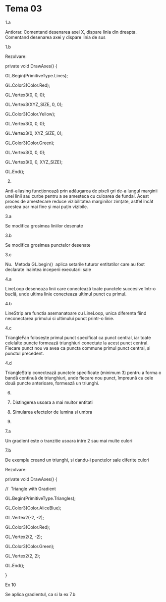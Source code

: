 # Tema 03

1.a

Antiorar. Comentand desenarea axei X, dispare linia din dreapta. Comentand desenarea axei y dispare linia de sus

1.b 

Rezolvare:

private void DrawAxes() {

GL.Begin(PrimitiveType.Lines);

GL.Color3(Color.Red);

GL.Vertex3(0, 0, 0);

GL.Vertex3(XYZ_SIZE, 0, 0);

GL.Color3(Color.Yellow);

GL.Vertex3(0, 0, 0);

GL.Vertex3(0, XYZ_SIZE, 0);

GL.Color3(Color.Green);

GL.Vertex3(0, 0, 0);

GL.Vertex3(0, 0, XYZ_SIZE);

GL.End();

2.

Anti-aliasing funcționează prin adăugarea de pixeli gri de-a lungul marginii unei linii sau curbe pentru a se amesteca cu culoarea de fundal. Acest proces de amestecare reduce vizibilitatea marginilor zimțate, astfel încât acestea par mai fine și mai puțin vizibile.

3.a

Se modifica grosimea liniilor desenate

3.b

Se modifica grosimea punctelor desenate

3.c

Nu.  Metoda GL.begin()  aplica setarile tuturor entitatilor care au fost declarate inaintea inceperii executarii sale

4.a

LineLoop deseneaza linii care conectează toate punctele succesive într-o buclă, unde ultima linie conecteaza ultimul punct cu primul.

4.b

LineStrip are functia asemanatoare cu LineLoop, unica diferenta fiind neconectarea primului si ultimului punct printr-o linie.

4.c

TriangleFan folosește primul punct specificat ca punct central, iar toate celelalte puncte formează triunghiuri conectate la acest punct central. Fiecare punct nou va avea ca puncta commune primul punct central, si punctul precedent.

4.d

TriangleStrip conectează punctele specificate (minimum 3) pentru a forma o bandă continuă de triunghiuri, unde fiecare nou punct, împreună cu cele două puncte anterioare, formează un triunghi.

6.

1. Distingerea usoara a mai multor entitati
2. Simularea efectelor de lumina si umbra
3. 

7.a

Un gradient este o tranzitie usoara intre 2 sau mai multe culori

7.b

De exemplu creand un triunghi, si dandu-i punctelor sale diferite culori

Rezolvare:

private void DrawAxes() {

//  Triangle with Gradient

GL.Begin(PrimitiveType.Triangles);

GL.Color3(Color.AliceBlue);

GL.Vertex2(-2, -2);

GL.Color3(Color.Red);

GL.Vertex2(2, -2);

GL.Color3(Color.Green);

GL.Vertex2(2, 2);

GL.End();

}

Ex 10

Se aplica gradientul, ca si la ex 7.b